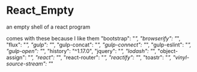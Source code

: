 # React_Empty
an empty shell of a react program

comes with these because I like them
"bootstrap": "*",
"browserify": "*",
"flux": "*",
"gulp": "*",
"gulp-concat": "*",
"gulp-connect": "*",
"gulp-eslint": "*",
"gulp-open": "*",
"history": "^1.17.0",
"jquery": "*",
"lodash": "*",
"object-assign": "*",
"react": "*",
"react-router": "*",
"reactify": "*",
"toastr": "*",
"vinyl-source-stream": "*"
